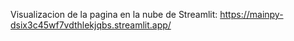 Visualizacion de la pagina en la nube de Streamlit: https://mainpy-dsix3c45wf7vdthlekjqbs.streamlit.app/
